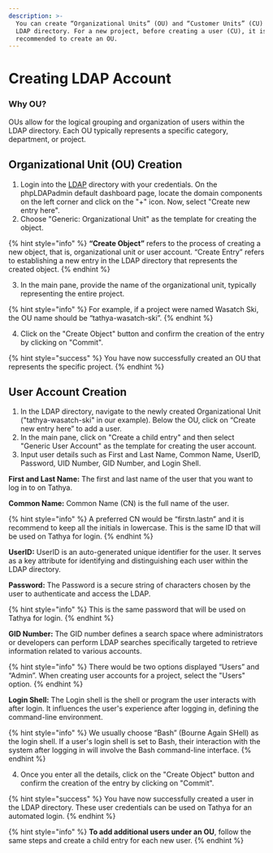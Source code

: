 ```yaml
---
description: >-
  You can create “Organizational Units” (OU) and “Customer Units” (CU) in the
  LDAP directory. For a new project, before creating a user (CU), it is
  recommended to create an OU.
---
```


# Creating LDAP Account



### Why OU?

OUs allow for the logical grouping and organization of users within the LDAP directory. Each OU typically represents a specific category, department, or project.

## Organizational Unit (OU) Creation

1. Login into the [LDAP](https://ldap.hotwax.io/) directory with your credentials. On the phpLDAPadmin default dashboard page, locate the domain components on the left corner and click on the "+" icon. Now, select "Create new entry here".
2. Choose "Generic: Organizational Unit" as the template for creating the object.

{% hint style="info" %}
**“Create Object”** refers to the process of creating a new object, that is, organizational unit or user account. “Create Entry” refers to establishing a new entry in the LDAP directory that represents the created object.
{% endhint %}

3. In the main pane, provide the name of the organizational unit, typically representing the entire project.

{% hint style="info" %}
For example, if a project were named Wasatch Ski, the OU name should be “tathya-wasatch-ski”.
{% endhint %}

4. Click on the "Create Object" button and confirm the creation of the entry by clicking on "Commit".

{% hint style="success" %}
You have now successfully created an OU that represents the specific project.
{% endhint %}

## User Account Creation

1. In the LDAP directory, navigate to the newly created Organizational Unit ("tathya-wasatch-ski" in our example). Below the OU, click on “Create new entry here” to add a user.
2. In the main pane, click on "Create a child entry" and then select "Generic User Account" as the template for creating the user account.
3. Input user details such as First and Last Name, Common Name, UserID, Password, UID Number, GID Number, and Login Shell.

**First and Last Name:** The first and last name of the user that you want to log in to on Tathya.

**Common Name:** Common Name (CN) is the full name of the user.

{% hint style="info" %}
A preferred CN would be “firstn.lastn” and it is recommend to keep all the initials in lowercase. This is the same ID that will be used on Tathya for login.
{% endhint %}

**UserID:** UserID is an auto-generated unique identifier for the user. It serves as a key attribute for identifying and distinguishing each user within the LDAP directory.

**Password:** The Password is a secure string of characters chosen by the user to authenticate and access the LDAP.

{% hint style="info" %}
This is the same password that will be used on Tathya for login.
{% endhint %}

**GID Number:** The GID number defines a search space where administrators or developers can perform LDAP searches specifically targeted to retrieve information related to various accounts.

{% hint style="info" %}
There would be two options displayed “Users” and “Admin”. When creating user accounts for a project, select the "Users" option.
{% endhint %}

**Login Shell:** The Login shell is the shell or program the user interacts with after login. It influences the user's experience after logging in, defining the command-line environment.

{% hint style="info" %}
We usually choose “Bash” (Bourne Again SHell) as the login shell. If a user's login shell is set to Bash, their interaction with the system after logging in will involve the Bash command-line interface.
{% endhint %}

4. Once you enter all the details, click on the "Create Object" button and confirm the creation of the entry by clicking on "Commit".

{% hint style="success" %}
You have now successfully created a user in the LDAP directory. These user credentials can be used on Tathya for an automated login.
{% endhint %}

{% hint style="info" %}
**To add additional users under an OU**, follow the same steps and create a child entry for each new user.
{% endhint %}
